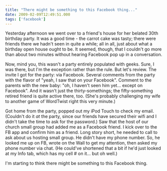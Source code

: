 ```yaml
---
title: "There might be something to this Facebook thing..."
date: 2009-02-09T12:49:51.000
tags: ['facebook']
---
```


Yesterday afternoon we went over to a friend's house for her belated 30th birthday party. It was a good time - the carrot cake was tasty; there were friends there we hadn't seen in quite a while; all in all, just about what a birthday open house ought to be. It seemed, though, that I couldn't go more than about two minutes without hearing Facebook pop up in a conversation.

Now, mind you, this wasn't a party entirely populated with geeks. Sure, I was there, but I'm the exception rather than the rule. But let's review. The invite I got for the party: via Facebook. Several comments from the party with the flavor of "yeah, I saw that on your Facebook". Comment to the parents with the new baby: "oh, I haven't seen him yet... except on Facebook". And it wasn't just the thirty-somethings; the fifty-something retired friend is quite active there, too. (She's probably challenging my wife to another game of WordTwist right this very minute.)

Got home from the party, popped out my iPod Touch to check my email. (Couldn't do it _at_ the party, since our friends have secured their wifi and I didn't take the time to ask for the password.) Saw that the host of our church small group had added me as a Facebook friend. I kick over to the FB app and confirm him as a friend. Long story short, he needed to call to ask about us hosting small group. He didn't have my phone number. So, he looked me up on FB, wrote on the Wall to get my attention, then asked my phone number via chat. (He could've shortened that a bit if he'd just looked at my Info tab, which has my cell # on it... but oh well.)

I'm starting to think there might be something to this Facebook thing.
